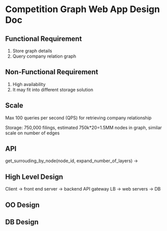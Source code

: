 # Competition Graph Web App Design Doc

## Functional Requirement
1. Store graph details
2. Query company relation graph 

## Non-Functional Requirement
1. High availability
2. It may fit into different storage solution

## Scale
Max 100 queries per second (QPS) for retrieving company relationship

Storage: 750,000 filings, estimated 750k*20=1.5MM nodes in graph, 
similar scale on number of edges

## API

get_surrouding_by_node(node_id, expand_number_of_layers) -> 


## High Level Design

Client -> front end server -> backend API gateway LB -> web servers -> DB


## OO Design



## DB Design


